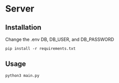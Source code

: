 # Server 

## Installation
Change the .env DB, DB_USER, and DB_PASSWORD
```
pip install -r requirements.txt
```


## Usage
```
python3 main.py
```